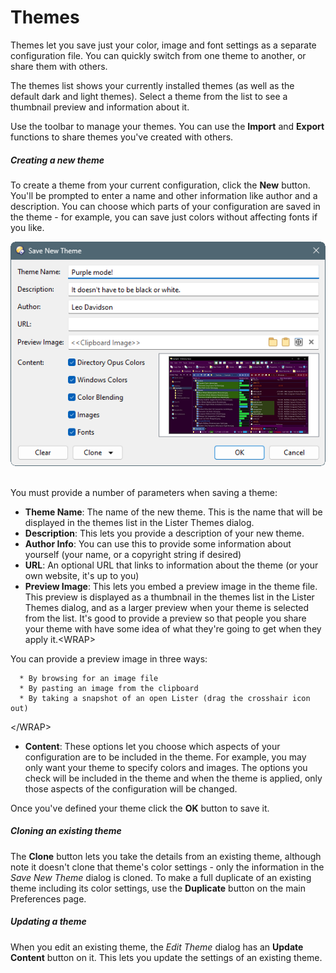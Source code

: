 # Themes

Themes let you save just your color, image and font settings as a separate configuration file. You can quickly switch from one theme to another, or share them with others.

The themes list shows your currently installed themes (as well as the default dark and light themes). Select a theme from the list to see a thumbnail preview and information about it.

Use the toolbar to manage your themes. You can use the **Import** and **Export** functions to share themes you've created with others.

##### Creating a new theme

To create a theme from your current configuration, click the **New** button. You'll be prompted to enter a name and other information like author and a description. You can choose which parts of your configuration are saved in the theme - for example, you can save just colors without affecting fonts if you like.

![](/Manual/images/media/13/themes_save.png) 

You must provide a number of parameters when saving a theme:

- **Theme Name**: The name of the new theme. This is the name that will be displayed in the themes list in the Lister Themes dialog.
- **Description**: This lets you provide a description of your new theme.
- **Author Info**: You can use this to provide some information about yourself (your name, or a copyright string if desired)
- **URL**: An optional URL that links to information about the theme (or your own website, it's up to you)
- **Preview Image**: This lets you embed a preview image in the theme file. This preview is displayed as a thumbnail in the themes list in the Lister Themes dialog, and as a larger preview when your theme is selected from the list. It's good to provide a preview so that people you share your theme with have some idea of what they're going to get when they apply it.\<WRAP\>

You can provide a preview image in three ways:

      * By browsing for an image file
      * By pasting an image from the clipboard
      * By taking a snapshot of an open Lister (drag the crosshair icon out)

\</WRAP\>

- **Content**: These options let you choose which aspects of your configuration are to be included in the theme. For example, you may only want your theme to specify colors and images. The options you check will be included in the theme and when the theme is applied, only those aspects of the configuration will be changed.

Once you've defined your theme click the **OK** button to save it.

##### Cloning an existing theme

The **Clone** button lets you take the details from an existing theme, although note it doesn't clone that theme's color settings - only the information in the *Save New Theme* dialog is cloned. To make a full duplicate of an existing theme including its color settings, use the **Duplicate** button on the main Preferences page.

##### Updating a theme

When you edit an existing theme, the *Edit Theme* dialog has an **Update Content** button on it. This lets you update the settings of an existing theme.
